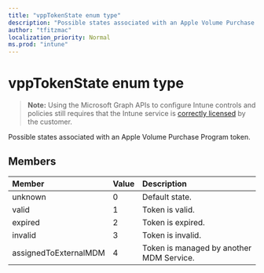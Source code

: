 ```yaml
---
title: "vppTokenState enum type"
description: "Possible states associated with an Apple Volume Purchase Program token."
author: "tfitzmac"
localization_priority: Normal
ms.prod: "intune"
---
```


# vppTokenState enum type

> **Note:** Using the Microsoft Graph APIs to configure Intune controls and policies still requires that the Intune service is [correctly licensed](https://go.microsoft.com/fwlink/?linkid=839381) by the customer.

Possible states associated with an Apple Volume Purchase Program token.
## Members
|Member|Value|Description|
|:---|:---|:---|
|unknown|0|Default state.|
|valid|1|Token is valid.|
|expired|2|Token is expired.|
|invalid|3|Token is invalid.|
|assignedToExternalMDM|4|Token is managed by another MDM Service.|



